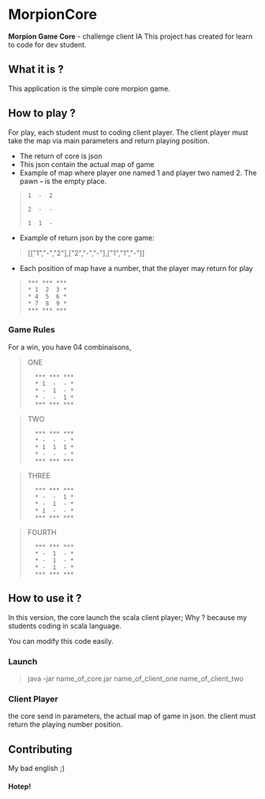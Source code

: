 # MorpionCore

<b>Morpion Game Core</b> - challenge client IA This project has created for learn to code for dev student.

## What it is ?

This application is the simple core morpion game.

## How to play ?

For play, each student must to coding client player. The client player must take the map via main parameters and return
playing position.

- The return of core is json
- This json contain the actual map of game
- Example of map where player one named 1 and player two named 2. The pawn <b> - </b> is the empty place.
>
>     1  -  2
>  
>     2  -  - 
>  
>     1  1  -

- Example of return json by the core game:

> [["1","-","2"],["2","-","-"],["1","1","-"]]

- Each position of map have a number, that the player may return for play

>     *** *** ***
>     * 1  2  3 *
>     * 4  5  6 *
>     * 7  8  9 *
>     *** *** ***

### Game Rules

For a win, you have 04 combinaisons,
> ONE
>
>       *** *** ***
>       * 1  -  - *
>       * -  1  - *
>       * -  -  1 *
>       *** *** ***

> TWO
>
>       *** *** ***
>       * -  -  - *
>       * 1  1  1 *
>       * -  -  - *
>       *** *** ***

> THREE
>
>       *** *** ***
>       * -  -  1 *
>       * -  1  - *
>       * 1  -  - *
>       *** *** ***


> FOURTH
>
>       *** *** ***
>       * -  1  - *
>       * -  1  - *
>       * -  1  - *
>       *** *** ***

## How to use it ?

In this version, the core launch the scala client player; Why ? because my students coding in scala language.

You can modify this code easily.

### Launch

> java -jar name_of_core.jar name_of_client_one name_of_client_two

### Client Player

the core send in parameters, the actual map of game in json. the client must return the playing number position.

## Contributing

My bad english ;)

#### Hotep!